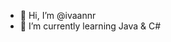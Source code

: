 - 👋 Hi, I’m @ivaannr
- 🌱 I’m currently learning Java & C#

<!---
ivaannr/ivaannr is a ✨ special ✨ repository because its `README.md` (this file) appears on your GitHub profile.
You can click the Preview link to take a look at your changes.
--->
